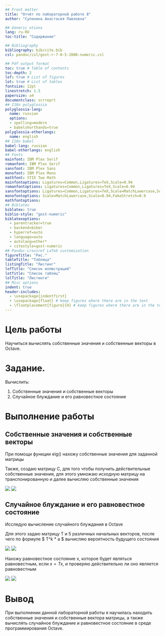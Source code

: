 ```yaml
---
## Front matter
title: "Отчёт по лабораторной работе 8"
author: "Супонина Анастасия Павловна"

## Generic otions
lang: ru-RU
toc-title: "Содержание"

## Bibliography
bibliography: bib/cite.bib
csl: pandoc/csl/gost-r-7-0-5-2008-numeric.csl

## Pdf output format
toc: true # Table of contents
toc-depth: 2
lof: true # List of figures
lot: true # List of tables
fontsize: 12pt
linestretch: 1.5
papersize: a4
documentclass: scrreprt
## I18n polyglossia
polyglossia-lang:
  name: russian
  options:
  - spelling=modern
  - babelshorthands=true
polyglossia-otherlangs:
  name: english
## I18n babel
babel-lang: russian
babel-otherlangs: english
## Fonts
mainfont: IBM Plex Serif
romanfont: IBM Plex Serif
sansfont: IBM Plex Sans
monofont: IBM Plex Mono
mathfont: STIX Two Math
mainfontoptions: Ligatures=Common,Ligatures=TeX,Scale=0.94
romanfontoptions: Ligatures=Common,Ligatures=TeX,Scale=0.94
sansfontoptions: Ligatures=Common,Ligatures=TeX,Scale=MatchLowercase,Scale=0.94
monofontoptions: Scale=MatchLowercase,Scale=0.94,FakeStretch=0.9
mathfontoptions:
## Biblatex
biblatex: true
biblio-style: "gost-numeric"
biblatexoptions:
  - parentracker=true
  - backend=biber
  - hyperref=auto
  - language=auto
  - autolang=other*
  - citestyle=gost-numeric
## Pandoc-crossref LaTeX customization
figureTitle: "Рис."
tableTitle: "Таблица"
listingTitle: "Листинг"
lofTitle: "Список иллюстраций"
lotTitle: "Список таблиц"
lolTitle: "Листинги"
## Misc options
indent: true
header-includes:
  - \usepackage{indentfirst}
  - \usepackage{float} # keep figures where there are in the text
  - \floatplacement{figure}{H} # keep figures where there are in the text
---
```


# Цель работы

Научиться вычислять собственные значения и собственные векторы в Octave. 

# Задание.

Вычислить:
1. Собственные значения и собственные векторы 
2. Случайное блуждание и его равновестное состояние

# Выполнение работы

## Собственные значения и собственные векторы

При помощи функции eig() нахожу собственные значения для заданной матрицы

Также, создаю матрицу С, для того чтобы получить действительные собственные значения, для этого умножаю исходную матрицу на транспонированную и далее вычисляю собственные значения

![](photo/1.JPG)
![](photo/2.JPG)

## Случайное блуждание и его равновестное состояние

Исследую вычисление случайного блуждания в Octave 

Для этого задаю матрицу Т и 5 различных начальных векторов, после чего по формуле $ T^k * a $ вычисляю вероятность будущего состояния

![](photo/3.JPG)
![](photo/4.JPG)

Нахожу равновестное состояние x, которое будет являться равновестным, если $x = Tx$, и проверяю действительно ли оно является равновестным

![](photo/5.JPG)
![](photo/6.JPG)

# Вывод

При выполнении данной лабораторной работы я научилась находить собственные значения и собственные вектора матрицы, а также вычислять случайное блуждание и равновестное состояние в среде программирования Octave.